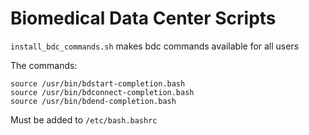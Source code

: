 # Biomedical Data Center Scripts

```install_bdc_commands.sh``` makes bdc commands available for all users

The commands:

```
source /usr/bin/bdstart-completion.bash
source /usr/bin/bdconnect-completion.bash
source /usr/bin/bdend-completion.bash
```

Must be added to ```/etc/bash.bashrc```